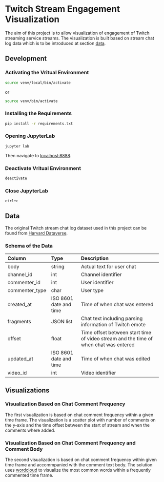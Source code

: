 # Twitch Stream Engagement Visualization

The aim of this project is to allow visualization of engagement of Twitch streaming service streams. The visualization is built based on stream chat log data which is to be introduced at section [data](#-data).

## Development

### Activating the Vritual Environment

```bash
source venv/local/bin/activate
```

or 

```bash
source venv/bin/activate
```

### Installing the Requirements

```bash
pip install -r requirements.txt
```

### Opening JupyterLab

```bash
jupyter lab
```

Then navigate to [localhost:8888](localhost:8888).

### Deactivate Vritual Environment

```bash
deactivate
```

### Close JupyterLab

```bash
ctrl+c
```

## Data

The original Twitch stream chat log dataset used in this project can be found from [Harvard Dataverse](https://dataverse.harvard.edu/dataset.xhtml?persistentId=doi:10.7910/DVN/VE0IVQ).

### Schema of the Data

| Column | Type | Description |
| :----- | :--- | :---------- |
| body | string | Actual text for user chat |
| channel_id | int | Channel identifier |
| commenter_id | int | User identifier |
| commenter_type | char | User type |
| created_at | ISO 8601 date and time | Time of when chat was entered |
| fragments | JSON list | Chat text including parsing information of Twitch emote |
| offset | float | Time offset between start time of video stream and the time of when chat was entered |
| updated_at | ISO 8601 date and time | Time of when chat was edited |
| video_id | int | Video identifier |


## Visualizations

### Visualization Based on Chat Comment Frequency

The first visualization is based on chat comment frequency within a given time frame. The visualization is a scatter plot with number of comments on the y-axis and the time offset between the start of stream and when the comments where added.

### Visualization Based on Chat Comment Frequency and Comment Body

The second visualization is based on chat comment frequency within given time frame and accommpanied with the comment text body. The solution uses [wordcloud](https://pypi.org/project/wordcloud/) to visualize the most common words within a frequently commented time frame.
